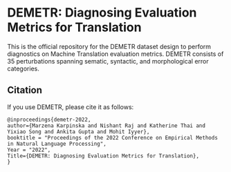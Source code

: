 #  DEMETR: Diagnosing Evaluation Metrics for Translation
This is the official repository for the DEMETR dataset design to perform diagnostics on Machine Translation evaluation metrics. DEMETR consists of 35 perturbations spanning sematic, syntactic, and morphological error categories.


## Citation

If you use DEMETR, please cite it as follows:

```
@inproceedings{demetr-2022,
author={Marzena Karpinska and Nishant Raj and Katherine Thai and Yixiao Song and Ankita Gupta and Mohit Iyyer},
booktitle = "Proceedings of the 2022 Conference on Empirical Methods in Natural Language Processing",
Year = "2022",
Title={DEMETR: Diagnosing Evaluation Metrics for Translation},
}
```
